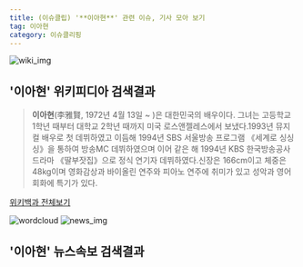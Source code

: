 ```yaml
---
title: (이슈클립) '**이아현**' 관련 이슈, 기사 모아 보기
tag: 이아현
category: 이슈클리핑
---
```

![wiki_img](https://user-images.githubusercontent.com/42597476/44503234-41136a80-a6d0-11e8-9071-6fc6418eafe4.png)
## **'**이아현**'** 위키피디아 검색결과
>**이아현**(李雅賢, 1972년 4월 13일 ~ )은 대한민국의 배우이다. 그녀는 고등학교 1학년 때부터 대학교 2학년 때까지 미국 로스앤젤레스에서 보냈다.1993년 뮤지컬 배우로 첫 데뷔하였고 이듬해 1994년 SBS 서울방송 프로그램 《세계로 싱싱싱》을 통하여 방송MC 데뷔하였으며 이어 같은 해 1994년 KBS 한국방송공사 드라마 《딸부잣집》으로 정식 연기자 데뷔하였다.신장은 166cm이고 체중은 48kg이며 영화감상과 바이올린 연주와 피아노 연주에 취미가 있고 성악과 영어 회화에 특기가 있다.

<a href="https://ko.wikipedia.org/wiki/이아현" target="_blank">위키백과 전체보기</a>

![wordcloud](https://s3.ap-northeast-2.amazonaws.com/lyrics101-wordcloud/2018-09-18-1537274747.png)
![news_img](https://user-images.githubusercontent.com/42597476/44507050-1206f400-a6e4-11e8-8d98-7ffbfebb353f.png)
## **'**이아현**'** 뉴스속보 검색결과

